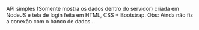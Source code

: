 API simples (Somente mostra os dados dentro do servidor) criada em NodeJS e tela de login feita em HTML, CSS + Bootstrap.
Obs: Ainda não fiz a conexão com o banco de dados...
